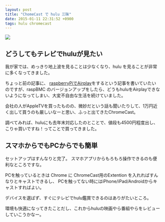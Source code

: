 ```yaml
---
layout: post
title: "ChomeCast で hulu 三昧"
date: 2015-01-11 22:31:52 +0900
tags: hulu chromecast
---
```


![](https://skim.milk200.cc/20150111_hulu/hulu.png)

## どうしてもテレビでhuluが見たい

我が家では、めっきり地上波を見ることは少なくなり、hulu を見ることが非常に多くなってきました。

ちょっと前の記事に、 [raspberryPiでAirplay](http://blog.tanukiti1987.com/blog/2014/11/16/air-play-with-raspberry-pi/)をするという記事を書いていたいのですが、raspBMC のバージョンアップをしたら、どうもhuluをAirplayできないようになってしまい、大変不自由な生活を続けていました。

会社の人がAppleTVを買ったものの、微妙だという話も聞いたりして、1万円近く出して買うのも厳しいなーと思い、ふっと出てきたChromeCast。

調べてみれば、huluにも去年末対応したのとことで、値段も4500円程度出し、こりゃ買いですね！ってことで買ってきました。

<!-- more -->

## スマホからでもPCからでも簡単

セットアップはすんなりと完了。 スマホアプリからもろもろ操作できるのも便利なところですな。

PCを触っているときは Chrome に ChromeCast用のExtention を入れればすんなりとキャストできるし、
PCを触ってない時にはiPhone/iPad/Androidからキャストすればよい。

デバイスを選ばず、すぐにテレビでhulu鑑賞できるのはありがたいところ。

環境も快適になってきたことだし、これからhuluの映画やら番組やらをレビューしていこうかなー。
